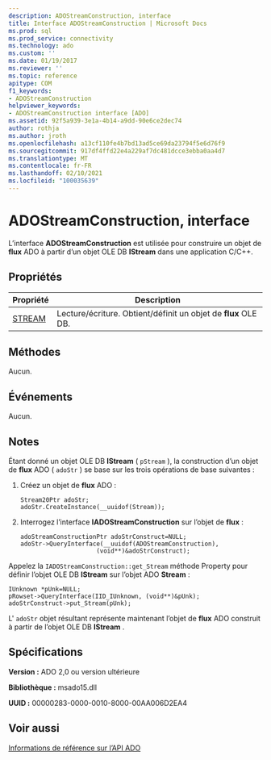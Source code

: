 ```yaml
---
description: ADOStreamConstruction, interface
title: Interface ADOStreamConstruction | Microsoft Docs
ms.prod: sql
ms.prod_service: connectivity
ms.technology: ado
ms.custom: ''
ms.date: 01/19/2017
ms.reviewer: ''
ms.topic: reference
apitype: COM
f1_keywords:
- ADOStreamConstruction
helpviewer_keywords:
- ADOStreamConstruction interface [ADO]
ms.assetid: 92f5a939-3e1a-4b14-a9dd-90e6ce2dec74
author: rothja
ms.author: jroth
ms.openlocfilehash: a13cf110fe4b7bd13ad5ce69da23794f5e6d76f9
ms.sourcegitcommit: 917df4ffd22e4a229af7dc481dcce3ebba0aa4d7
ms.translationtype: MT
ms.contentlocale: fr-FR
ms.lasthandoff: 02/10/2021
ms.locfileid: "100035639"
---
```

# <a name="adostreamconstruction-interface"></a>ADOStreamConstruction, interface
L’interface **ADOStreamConstruction** est utilisée pour construire un objet de **flux** ADO à partir d’un objet OLE DB **IStream** dans une application C/C++.  
  
## <a name="properties"></a>Propriétés  
  
|Propriété|Description|  
|-|-|  
|[STREAM](./stream-property.md)|Lecture/écriture. Obtient/définit un objet de **flux** OLE DB.|  
  
## <a name="methods"></a>Méthodes  
 Aucun.  
  
## <a name="events"></a>Événements  
 Aucun.  
  
## <a name="remarks"></a>Notes  
 Étant donné un objet OLE DB **IStream** ( `pStream` ), la construction d’un objet de **flux** ADO ( `adoStr` ) se base sur les trois opérations de base suivantes :  
  
1.  Créez un objet de **flux** ADO :  
  
    ```  
    Stream20Ptr adoStr;  
    adoStr.CreateInstance(__uuidof(Stream));  
    ```  
  
2.  Interrogez l’interface **IADOStreamConstruction** sur l’objet de **flux** :  
  
    ```  
    adoStreamConstructionPtr adoStrConstruct=NULL;  
    adoStr->QueryInterface(__uuidof(ADOStreamConstruction),  
                         (void**)&adoStrConstruct);  
    ```  
  
 Appelez la `IADOStreamConstruction::get_Stream` méthode Property pour définir l’objet OLE DB **IStream** sur l’objet ADO **Stream** :  
  
```  
IUnknown *pUnk=NULL;  
pRowset->QueryInterface(IID_IUnknown, (void**)&pUnk);  
adoStrConstruct->put_Stream(pUnk);  
```  
  
 L' `adoStr` objet résultant représente maintenant l’objet de **flux** ADO construit à partir de l’objet OLE DB **IStream** .  
  
## <a name="requirements"></a>Spécifications  
 **Version :** ADO 2,0 ou version ultérieure  
  
 **Bibliothèque :** msado15.dll  
  
 **UUID :** 00000283-0000-0010-8000-00AA006D2EA4  
  
## <a name="see-also"></a>Voir aussi  
 [Informations de référence sur l’API ADO](./ado-api-reference.md)